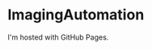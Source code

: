 <html>
  <head>
    <title>ImagingAutomation</title>
  </head>
  <body>
  <h1>ImagingAutomation</h1>
  <p>I'm hosted with GitHub Pages.</p>
  </body>
</html>
